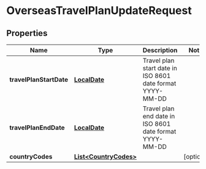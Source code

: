 # OverseasTravelPlanUpdateRequest

## Properties
Name | Type | Description | Notes
------------ | ------------- | ------------- | -------------
**travelPlanStartDate** | [**LocalDate**](LocalDate.md) | Travel plan start date in ISO 8601 date format YYYY-MM-DD | 
**travelPlanEndDate** | [**LocalDate**](LocalDate.md) | Travel plan end date in ISO 8601 date format YYYY-MM-DD | 
**countryCodes** | [**List&lt;CountryCodes&gt;**](CountryCodes.md) |  |  [optional]
